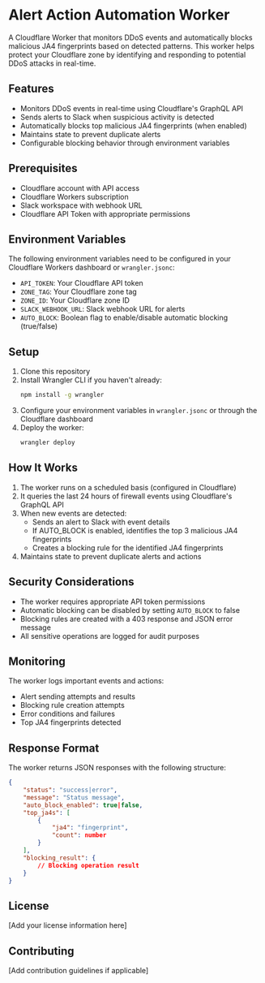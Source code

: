 # Alert Action Automation Worker

A Cloudflare Worker that monitors DDoS events and automatically blocks malicious JA4 fingerprints based on detected patterns. This worker helps protect your Cloudflare zone by identifying and responding to potential DDoS attacks in real-time.

## Features

- Monitors DDoS events in real-time using Cloudflare's GraphQL API
- Sends alerts to Slack when suspicious activity is detected
- Automatically blocks top malicious JA4 fingerprints (when enabled)
- Maintains state to prevent duplicate alerts
- Configurable blocking behavior through environment variables

## Prerequisites

- Cloudflare account with API access
- Cloudflare Workers subscription
- Slack workspace with webhook URL
- Cloudflare API Token with appropriate permissions

## Environment Variables

The following environment variables need to be configured in your Cloudflare Workers dashboard or `wrangler.jsonc`:

- `API_TOKEN`: Your Cloudflare API token
- `ZONE_TAG`: Your Cloudflare zone tag
- `ZONE_ID`: Your Cloudflare zone ID
- `SLACK_WEBHOOK_URL`: Slack webhook URL for alerts
- `AUTO_BLOCK`: Boolean flag to enable/disable automatic blocking (true/false)

## Setup

1. Clone this repository
2. Install Wrangler CLI if you haven't already:
   ```bash
   npm install -g wrangler
   ```
3. Configure your environment variables in `wrangler.jsonc` or through the Cloudflare dashboard
4. Deploy the worker:
   ```bash
   wrangler deploy
   ```

## How It Works

1. The worker runs on a scheduled basis (configured in Cloudflare)
2. It queries the last 24 hours of firewall events using Cloudflare's GraphQL API
3. When new events are detected:
   - Sends an alert to Slack with event details
   - If AUTO_BLOCK is enabled, identifies the top 3 malicious JA4 fingerprints
   - Creates a blocking rule for the identified JA4 fingerprints
4. Maintains state to prevent duplicate alerts and actions

## Security Considerations

- The worker requires appropriate API token permissions
- Automatic blocking can be disabled by setting `AUTO_BLOCK` to false
- Blocking rules are created with a 403 response and JSON error message
- All sensitive operations are logged for audit purposes

## Monitoring

The worker logs important events and actions:

- Alert sending attempts and results
- Blocking rule creation attempts
- Error conditions and failures
- Top JA4 fingerprints detected

## Response Format

The worker returns JSON responses with the following structure:

```json
{
    "status": "success|error",
    "message": "Status message",
    "auto_block_enabled": true|false,
    "top_ja4s": [
        {
            "ja4": "fingerprint",
            "count": number
        }
    ],
    "blocking_result": {
        // Blocking operation result
    }
}
```

## License

[Add your license information here]

## Contributing

[Add contribution guidelines if applicable]

